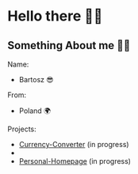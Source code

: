 # Hello there 👋😀

## Something About me 🧙‍♂️

Name:
- Bartosz 😎

From:
- Poland 🌍

Projects:
- [Currency-Converter](https://siedemus.github.io/Currency-Converter/) (in progress)
- 
- [Personal-Homepage](https://siedemus.github.io/Personal-Homepage/) (in progress)



<!--
**Siedemus/siedemus** is a ✨ _special_ ✨ repository because its `README.md` (this file) appears on your GitHub profile.

Here are some ideas to get you started:

- 🔭 I’m currently working on ...
- 🌱 I’m currently learning ...
- 👯 I’m looking to collaborate on ...
- 🤔 I’m looking for help with ...
- 💬 Ask me about ...
- 📫 How to reach me: ...
- 😄 Pronouns: ...
- ⚡ Fun fact: ...
-->
